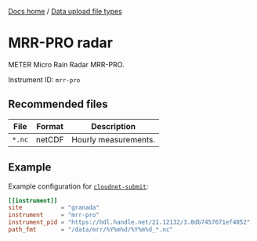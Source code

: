 [Docs home](https://docs.cloudnet.fmi.fi) / [Data upload file types](../api/upload-file-types.md)

# MRR-PRO radar

METER Micro Rain Radar MRR-PRO.

Instrument ID: `mrr-pro`

## Recommended files

| File   | Format | Description          |
| ------ | ------ | -------------------- |
| `*.nc` | netCDF | Hourly measurements. |

## Example

Example configuration for [`cloudnet-submit`](https://github.com/actris-cloudnet/cloudnet-submit):

```toml
[[instrument]]
site           = "granada"
instrument     = "mrr-pro"
instrument_pid = "https://hdl.handle.net/21.12132/3.8db7457671ef4052"
path_fmt       = "/data/mrr/%Y%m%d/%Y%m%d_*.nc"
```
